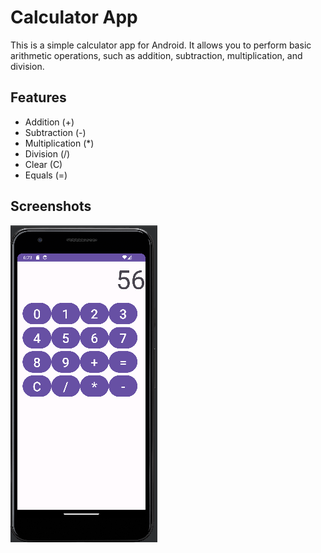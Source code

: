 # Calculator App

This is a simple calculator app for Android. It allows you to perform basic arithmetic operations, such as addition, subtraction, multiplication, and division.

## Features

- Addition (+)
- Subtraction (-)
- Multiplication (\*)
- Division (/)
- Clear (C)
- Equals (=)

## Screenshots

![Calculator App Screenshot](ScreenShot.png)

